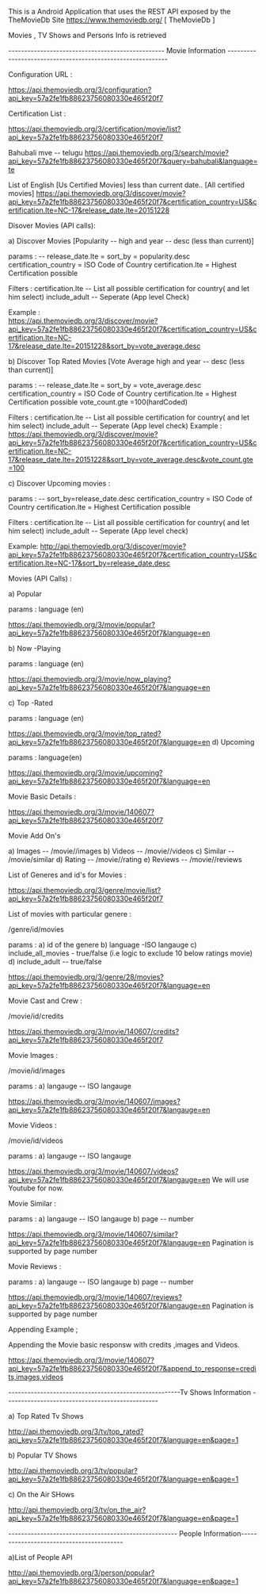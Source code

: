 

This is a Android Application that uses the REST API exposed by the TheMovieDb Site
https://www.themoviedb.org/ [ TheMovieDb ]

Movies , TV Shows and Persons Info is retrieved


------------------------------------------------- Movie Information -----------------------------------------------------------

Configuration URL :

https://api.themoviedb.org/3/configuration?api_key=57a2fe1fb88623756080330e465f20f7

Certification List :

https://api.themoviedb.org/3/certification/movie/list?api_key=57a2fe1fb88623756080330e465f20f7


Bahubali mve -- telugu
https://api.themoviedb.org/3/search/movie?api_key=57a2fe1fb88623756080330e465f20f7&query=bahubali&language=te


List of English [Us Certified Movies] less than current date.. [All certified movies]
https://api.themoviedb.org/3/discover/movie?api_key=57a2fe1fb88623756080330e465f20f7&certification_country=US&certification.lte=NC-17&release_date.lte=20151228

Disover Movies (API calls):

a) Discover Movies [Popularity -- high and year -- desc (less than current)]

params : -- release_date.lte = <YYYYMMDD>
			sort_by = popularity.desc
			certification_country = ISO Code of Country
			certification.lte = Highest Certification possible
			
Filters : certification.lte -- List all possible certification for country( and let him select)
          include_adult -- Seperate (App level Check)
			
					  
Example :			
https://api.themoviedb.org/3/discover/movie?api_key=57a2fe1fb88623756080330e465f20f7&certification_country=US&certification.lte=NC-17&release_date.lte=20151228&sort_by=vote_average.desc

b) Discover Top Rated Movies [Vote Average high and year -- desc (less than current)]

params : -- release_date.lte = <YYYYMMDD>
			sort_by = vote_average.desc
			certification_country = ISO Code of Country
			certification.lte = Highest Certification possible
			vote_count.gte =100(hardCoded)
			
Filters : certification.lte -- List all possible certification for country( and let him select)
		  include_adult -- Seperate (App level check)
Example :			
https://api.themoviedb.org/3/discover/movie?api_key=57a2fe1fb88623756080330e465f20f7&certification_country=US&certification.lte=NC-17&release_date.lte=20151228&sort_by=vote_average.desc&vote_count.gte=100

c) Discover Upcoming movies :

params : -- sort_by=release_date.desc <YYYYMMDD>
            certification_country = ISO Code of Country
			certification.lte = Highest Certification possible
			
Filters : certification.lte -- List all possible certification for country( and let him select)
		  include_adult -- Seperate (App level check)
		  
Example:
http://api.themoviedb.org/3/discover/movie?api_key=57a2fe1fb88623756080330e465f20f7&certification_country=US&certification.lte=NC-17&sort_by=release_date.desc	

Movies (API Calls) :


a) Popular

params : language (en)

https://api.themoviedb.org/3/movie/popular?api_key=57a2fe1fb88623756080330e465f20f7&language=en


b) Now -Playing

params : language (en)

https://api.themoviedb.org/3/movie/now_playing?api_key=57a2fe1fb88623756080330e465f20f7&language=en

c) Top -Rated

params : language (en)

https://api.themoviedb.org/3/movie/top_rated?api_key=57a2fe1fb88623756080330e465f20f7&language=en
d) Upcoming

params : language(en)

https://api.themoviedb.org/3/movie/upcoming?api_key=57a2fe1fb88623756080330e465f20f7&language=en


Movie Basic Details :

https://api.themoviedb.org/3/movie/140607?api_key=57a2fe1fb88623756080330e465f20f7

Movie Add On's

a) Images  -- /movie/<id>/images
b) Videos -- /movie/<id>/videos
c) Similar -- /movie/<id>similar
d) Rating  -- /movie/<id>/rating
e) Reviews -- /movie/<id>/reviews


List of Generes and id's for Movies :

https://api.themoviedb.org/3/genre/movie/list?api_key=57a2fe1fb88623756080330e465f20f7

List of movies with particular genere :

/genre/id/movies 

params : a) id of the genere
         b) language -ISO langauge
		     c) include_all_movies - true/false (i.e logic to exclude 10 below ratings movie)
		     d) include_adult -- true/false

https://api.themoviedb.org/3/genre/28/movies?api_key=57a2fe1fb88623756080330e465f20f7&language=en


Movie Cast and Crew :

/movie/id/credits 

https://api.themoviedb.org/3/movie/140607/credits?api_key=57a2fe1fb88623756080330e465f20f7


Movie Images :

/movie/id/images

params : a) langauge -- ISO langauge

https://api.themoviedb.org/3/movie/140607/images?api_key=57a2fe1fb88623756080330e465f20f7&langauge=en


Movie Videos :

/movie/id/videos 

params : a) langauge -- ISO langauge

https://api.themoviedb.org/3/movie/140607/videos?api_key=57a2fe1fb88623756080330e465f20f7&langauge=en
We will use Youtube for now.


Movie Similar :

params : a) langauge -- ISO langauge
		 b) page -- number

https://api.themoviedb.org/3/movie/140607/similar?api_key=57a2fe1fb88623756080330e465f20f7&langauge=en
Pagination is supported by page number

Movie Reviews :

params : a) langauge -- ISO langauge
		 b) page -- number
		 
		 
https://api.themoviedb.org/3/movie/140607/reviews?api_key=57a2fe1fb88623756080330e465f20f7&langauge=en
Pagination is supported by page number


Appending Example ;

Appending the Movie basic responsw with credits ,images and Videos.

https://api.themoviedb.org/3/movie/140607?api_key=57a2fe1fb88623756080330e465f20f7&append_to_response=credits,images,videos


------------------------------------------------------Tv Shows Information ------------------------------------------------


a) Top Rated Tv Shows

http://api.themoviedb.org/3/tv/top_rated?api_key=57a2fe1fb88623756080330e465f20f7&language=en&page=1

b) Popular TV Shows

http://api.themoviedb.org/3/tv/popular?api_key=57a2fe1fb88623756080330e465f20f7&language=en&page=1

c) On the Air SHows 

http://api.themoviedb.org/3/tv/on_the_air?api_key=57a2fe1fb88623756080330e465f20f7&language=en&page=1
		 
		 
----------------------------------------------------- People Information-----------------------------------------

a)List of People API 

http://api.themoviedb.org/3/person/popular?api_key=57a2fe1fb88623756080330e465f20f7&language=en&page=1


